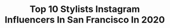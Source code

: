 ---
title: Top 10 Stylists Instagram Influencers In San Francisco In 2020
description: >-
  Find top stylists Instagram influencers in San Francisco in 2020. Most popular hashtags: #sanfrancisco #ad #lovemyhair #hairandmakeup.
platform: Instagram
profiles:
  - username: "eatchofood"
    fullname: >-
      Kristina Cho
    location: "United States"
    followers: 20522
    engagement: 688
    commentsToLikes: 0.041576
    id: ck0tteqt22ebp0i19969moy03
    verified: false
    hashtags: "#tornadoegg, #feedfeed, #thinkrice, #ad"
  - username: "chri_edosalon"
    fullname: >-
      Chri Longstreet
    location: "United States"
    followers: 5900
    engagement: 641
    commentsToLikes: 0.050587
    id: ck6tktdlr5dg00j71l5w6bvk2
    verified: false
    hashtags: ""
  - username: "vivid"
    fullname: >-
      Vivid Wu
    location: "United States"
    followers: 332484
    engagement: 246
    commentsToLikes: 0.019854
    id: ck0ub3fjndqst0i194wrxhxgi
    verified: false
    hashtags: "#tiffanyt, #audette, #nominate, #hier"
  - username: "millhousestyle"
    fullname: >-
      A R I A N N E
    location: "United States"
    followers: 17303
    engagement: 717
    commentsToLikes: 0.216017
    id: ck0tvdd7ray9e0i195l6hfhqj
    verified: false
    hashtags: "#fixerupperstyle, #farmhousediy, #farmhouseinspo, #handmade"
  - username: "taylormiller86"
    fullname: >-
      Taylor Miller
    location: "United States"
    followers: 16095
    engagement: 516
    commentsToLikes: 0.018275
    id: ck5zudd8c25bc0i147mofg8bo
    verified: false
    hashtags: "#exclivmen, #expresstogether, #expresspartner, #expresslife"
  - username: "hello.henry"
    fullname: >-
      Henry Wu
    location: "United States"
    followers: 27244
    engagement: 214
    commentsToLikes: 0.018936
    id: ck15qn9na3omm0i19gjb8q5er
    verified: false
    hashtags: "#shelterinplace, #stayhome"
  - username: "silverbeauty.michelle"
    fullname: >-
      Michelle
    location: "United States"
    followers: 13362
    engagement: 1148
    commentsToLikes: 0.080082
    id: ck9wev49clz9r0j78p3k78xol
    verified: false
    hashtags: "#hairinspo, #mothersday, #sanfrancisco, #springdress"
  - username: "janatini"
    fullname: >-
      Jana Tomas
    location: "United States"
    followers: 46492
    engagement: 431
    commentsToLikes: 0.050039
    id: ck15suxsrexfp0i19462x20as
    verified: false
    hashtags: "#tatratea, #mylivingroom, #selfportrait, #hellocity"
  - username: "theniksters"
    fullname: >-
      San Jose Stylist
    location: "United States"
    followers: 47305
    engagement: 174
    commentsToLikes: 0.047181
    id: ck5c13kpzue900i11a7r7mx9q
    verified: false
    hashtags: "#fairy, #pravana, #bayareablogger, #quarantinelife"
  - username: "carol_kaledzera"
    fullname: >-
      Carol Kaledzera🇲🇼
    location: "United States"
    followers: 21299
    engagement: 199
    commentsToLikes: 0.082967
    id: ck13a5aspopcw0i19vipvzx2s
    verified: false
    hashtags: "#lashesbylena, #lenalashes, #hairandmakeup, #makeuptutorial"
---